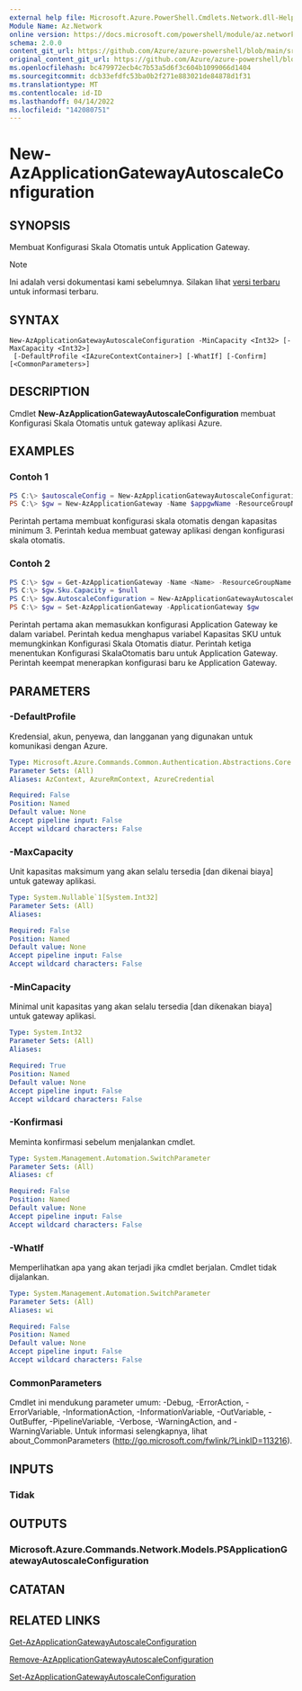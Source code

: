 ```yaml
---
external help file: Microsoft.Azure.PowerShell.Cmdlets.Network.dll-Help.xml
Module Name: Az.Network
online version: https://docs.microsoft.com/powershell/module/az.network/new-azapplicationgatewayautoscaleconfiguration
schema: 2.0.0
content_git_url: https://github.com/Azure/azure-powershell/blob/main/src/Network/Network/help/New-AzApplicationGatewayAutoscaleConfiguration.md
original_content_git_url: https://github.com/Azure/azure-powershell/blob/main/src/Network/Network/help/New-AzApplicationGatewayAutoscaleConfiguration.md
ms.openlocfilehash: bc479972ecb4c7b53a5d6f3c604b1099066d1404
ms.sourcegitcommit: dcb33efdfc53ba0b2f271e883021de84878d1f31
ms.translationtype: MT
ms.contentlocale: id-ID
ms.lasthandoff: 04/14/2022
ms.locfileid: "142080751"
---
```

# New-AzApplicationGatewayAutoscaleConfiguration

## SYNOPSIS
Membuat Konfigurasi Skala Otomatis untuk Application Gateway.

> [!NOTE]
>Ini adalah versi dokumentasi kami sebelumnya. Silakan lihat [versi terbaru](/powershell/module/az.network/new-azapplicationgatewayautoscaleconfiguration) untuk informasi terbaru.

## SYNTAX

```
New-AzApplicationGatewayAutoscaleConfiguration -MinCapacity <Int32> [-MaxCapacity <Int32>]
 [-DefaultProfile <IAzureContextContainer>] [-WhatIf] [-Confirm] [<CommonParameters>]
```

## DESCRIPTION
Cmdlet **New-AzApplicationGatewayAutoscaleConfiguration** membuat Konfigurasi Skala Otomatis untuk gateway aplikasi Azure.

## EXAMPLES

### Contoh 1
```powershell
PS C:\> $autoscaleConfig = New-AzApplicationGatewayAutoscaleConfiguration -MinCapacity 3
PS C:\> $gw = New-AzApplicationGateway -Name $appgwName -ResourceGroupName $rgname ..  -AutoscaleConfiguration $autoscaleConfig
```

Perintah pertama membuat konfigurasi skala otomatis dengan kapasitas minimum 3.
Perintah kedua membuat gateway aplikasi dengan konfigurasi skala otomatis.

### Contoh 2

```powershell
PS C:\> $gw = Get-AzApplicationGateway -Name <Name> -ResourceGroupName <ResourceGroupName>
PS C:\> $gw.Sku.Capacity = $null
PS C:\> $gw.AutoscaleConfiguration = New-AzApplicationGatewayAutoscaleConfiguration -MinCapacity 2 -MaxCapacity 4
PS C:\> $gw = Set-AzApplicationGateway -ApplicationGateway $gw
```

Perintah pertama akan memasukkan konfigurasi Application Gateway ke dalam variabel.
Perintah kedua menghapus variabel Kapasitas SKU untuk memungkinkan Konfigurasi Skala Otomatis diatur.
Perintah ketiga menentukan Konfigurasi SkalaOtomatis baru untuk Application Gateway.
Perintah keempat menerapkan konfigurasi baru ke Application Gateway.

## PARAMETERS

### -DefaultProfile
Kredensial, akun, penyewa, dan langganan yang digunakan untuk komunikasi dengan Azure.

```yaml
Type: Microsoft.Azure.Commands.Common.Authentication.Abstractions.Core.IAzureContextContainer
Parameter Sets: (All)
Aliases: AzContext, AzureRmContext, AzureCredential

Required: False
Position: Named
Default value: None
Accept pipeline input: False
Accept wildcard characters: False
```

### -MaxCapacity
Unit kapasitas maksimum yang akan selalu tersedia [dan dikenai biaya] untuk gateway aplikasi.

```yaml
Type: System.Nullable`1[System.Int32]
Parameter Sets: (All)
Aliases:

Required: False
Position: Named
Default value: None
Accept pipeline input: False
Accept wildcard characters: False
```

### -MinCapacity
Minimal unit kapasitas yang akan selalu tersedia [dan dikenakan biaya] untuk gateway aplikasi. 

```yaml
Type: System.Int32
Parameter Sets: (All)
Aliases:

Required: True
Position: Named
Default value: None
Accept pipeline input: False
Accept wildcard characters: False
```

### -Konfirmasi
Meminta konfirmasi sebelum menjalankan cmdlet.

```yaml
Type: System.Management.Automation.SwitchParameter
Parameter Sets: (All)
Aliases: cf

Required: False
Position: Named
Default value: None
Accept pipeline input: False
Accept wildcard characters: False
```

### -WhatIf
Memperlihatkan apa yang akan terjadi jika cmdlet berjalan.
Cmdlet tidak dijalankan.

```yaml
Type: System.Management.Automation.SwitchParameter
Parameter Sets: (All)
Aliases: wi

Required: False
Position: Named
Default value: None
Accept pipeline input: False
Accept wildcard characters: False
```

### CommonParameters
Cmdlet ini mendukung parameter umum: -Debug, -ErrorAction, -ErrorVariable, -InformationAction, -InformationVariable, -OutVariable, -OutBuffer, -PipelineVariable, -Verbose, -WarningAction, and -WarningVariable. Untuk informasi selengkapnya, lihat about_CommonParameters (http://go.microsoft.com/fwlink/?LinkID=113216).

## INPUTS

### Tidak

## OUTPUTS

### Microsoft.Azure.Commands.Network.Models.PSApplicationGatewayAutoscaleConfiguration

## CATATAN

## RELATED LINKS

[Get-AzApplicationGatewayAutoscaleConfiguration](./Get-AzApplicationGatewayAutoscaleConfiguration.md)

[Remove-AzApplicationGatewayAutoscaleConfiguration](./Remove-AzApplicationGatewayAutoscaleConfiguration.md)

[Set-AzApplicationGatewayAutoscaleConfiguration](./Set-AzApplicationGatewayAutoscaleConfiguration.md)
